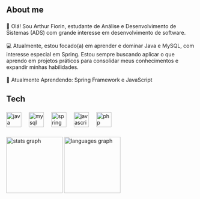<h2 align="left">About me</h2>

###

<p align="left">👋 Olá! Sou Arthur Fiorin, estudante de Análise e Desenvolvimento de Sistemas (ADS) com grande interesse em desenvolvimento de software.<br><br>💻 Atualmente, estou focado(a) em aprender e dominar Java e MySQL, com interesse especial em Spring. Estou sempre buscando aplicar o que aprendo em projetos práticos para consolidar meus conhecimentos e expandir minhas habilidades.<br><br>🌱 Atualmente Aprendendo: Spring Framework e JavaScript</p>

###

<h2 align="left">Tech</h2>

###

<div align="left">
  <img src="https://skillicons.dev/icons?i=java" height="40" alt="java logo"  />
  <img width="12" />
  <img src="https://skillicons.dev/icons?i=mysql" height="40" alt="mysql logo"  />
  <img width="12" />
  <img src="https://skillicons.dev/icons?i=spring" height="40" alt="spring logo"  />
  <img width="12" />
  <img src="https://skillicons.dev/icons?i=js" height="40" alt="javascript logo"  />
  <img width="12" />
  <img src="https://skillicons.dev/icons?i=php" height="40" alt="php logo"  />
</div>

###

<div align="left">
  <img src="https://github-readme-stats.vercel.app/api?username=ArthurFiorin&hide_title=false&hide_rank=false&show_icons=true&include_all_commits=true&count_private=true&disable_animations=false&theme=dracula&locale=en&hide_border=false&order=1" height="150" alt="stats graph"  />
  <img src="https://github-readme-stats.vercel.app/api/top-langs?username=ArthurFiorin&locale=en&hide_title=false&layout=compact&card_width=320&langs_count=5&theme=dracula&hide_border=false&order=2" height="150" alt="languages graph"  />
</div>

###

<div align="left">
</div>

###
